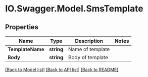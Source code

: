 # IO.Swagger.Model.SmsTemplate
## Properties

Name | Type | Description | Notes
------------ | ------------- | ------------- | -------------
**TemplateName** | **string** | Name of template | 
**Body** | **string** | Body of template | 

[[Back to Model list]](../README.md#documentation-for-models) [[Back to API list]](../README.md#documentation-for-api-endpoints) [[Back to README]](../README.md)

